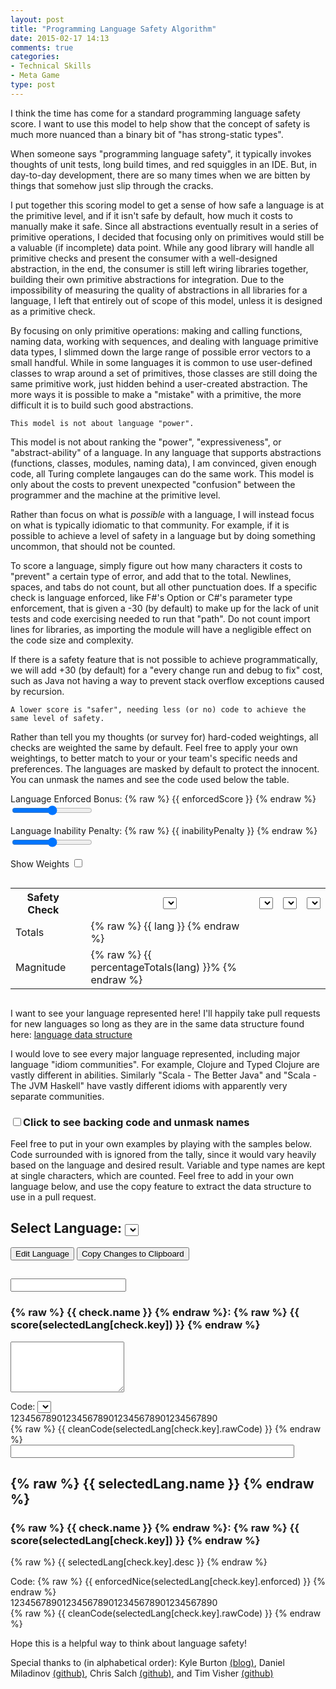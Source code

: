 ```yaml
---
layout: post
title: "Programming Language Safety Algorithm"
date: 2015-02-17 14:13
comments: true
categories: 
- Technical Skills
- Meta Game
type: post
---
```


I think the time has come for a standard programming language safety
score. I want to use this model to help show that the concept of
safety is much more nuanced than a binary bit of "has strong-static
types".

When someone says "programming language safety", it typically invokes
thoughts of unit tests, long build times, and red squiggles in an
IDE. But, in day-to-day development, there are so many times when we
are bitten by things that somehow just slip through the cracks.

I put together this scoring model to get a sense of how safe a
language is at the primitive level, and if it isn't safe by default,
how much it costs to manually make it safe. Since all abstractions
eventually result in a series of primitive operations, I decided that
focusing only on primitives would still be a valuable (if incomplete)
data point. While any good library will handle all primitive checks
and present the consumer with a well-designed abstraction, in the end,
the consumer is still left wiring libraries together, building their
own primitive abstractions for integration. Due to the impossibility of
measuring the quality of abstractions in all libraries for a language,
I left that entirely out of scope of this model, unless it is designed
as a primitive check.

By focusing on only primitive operations: making and calling
functions, naming data, working with sequences, and dealing with
language primitive data types, I slimmed down the large range of
possible error vectors to a small handful. While in some languages it
is common to use user-defined classes to wrap around a set of
primitives, those classes are still doing the same primitive work,
just hidden behind a user-created abstraction. The more ways it is
possible to make a "mistake" with a primitive, the more difficult it
is to build such good abstractions.

    This model is not about language "power".

This model is not about ranking the "power", "expressiveness", or
"abstract-ability" of a language. In any language that supports
abstractions (functions, classes, modules, naming data), I am
convinced, given enough code, all Turing complete langauges can do the
same work. This model is only about the costs to prevent unexpected
"confusion" between the programmer and the machine at the primitive
level.

Rather than focus on what is _possible_ with a language, I will
instead focus on what is typically idiomatic to that community. For
example, if it is possible to achieve a level of safety in a language
but by doing something uncommon, that should not be counted.

To score a language, simply figure out how many characters it costs to
"prevent" a certain type of error, and add that to the
total. Newlines, spaces, and tabs do not count, but all other
punctuation does. If a specific check is language enforced, like F#'s
Option or C#'s parameter type enforcement, that is given a -30 (by
default) to make up for the lack of unit tests and code exercising
needed to run that "path". Do not count import lines for libraries, as
importing the module will have a negligible effect on the code size
and complexity.

If there is a safety feature that is not possible to achieve
programmatically, we will add +30 (by default) for a "every change run
and debug to fix" cost, such as Java not having a way to prevent stack
overflow exceptions caused by recursion.

    A lower score is "safer", needing less (or no) code to achieve the same level of safety.

Rather than tell you my thoughts (or survey for) hard-coded
weightings, all checks are weighted the same by default. Feel free to
apply your own weightings, to better match to your or your team's
specific needs and preferences. The languages are masked by default to
protect the innocent. You can unmask the names and see the code used
below the table.

<div ng-app="TableApp">
<div ng-controller="TableCtrl">

Language Enforced Bonus:
{% raw %} {{ enforcedScore }} {% endraw %}
<input ng-model="enforcedScore" type="range" min="0" max="50" />

Language Inability Penalty:
{% raw %} {{ inabilityPenalty }} {% endraw %}
<input ng-model="inabilityPenalty" type="range" min="0" max="50" />

Show Weights <input type="checkbox" ng-model="showWeights" />
<p class="lead">
<div style="overflow-x:scroll">
<table class="langtable">
<tr>
<th>Safety Check</th>
<th></th>
<th>
<select ng-options="getName(lang) for lang in allLanguages" ng-model="languages[0]"></select>
</th>
<th>
<select ng-options="getName(lang) for lang in allLanguages" ng-model="languages[1]"></select>
</th>
<th>
<select ng-options="getName(lang) for lang in allLanguages" ng-model="languages[2]"></select>
</th>
<th>
<select ng-options="getName(lang) for lang in allLanguages" ng-model="languages[3]"></select>
</th>
</tr>
<tr ng-repeat="check in langChecks" score-row name="check.name" row-key="check.key"></tr>
<tr class="totals"><td>Totals</td>
<td></td>
<td ng-repeat="lang in langTotals track by $index">
{% raw %} {{ lang }} {% endraw %}
</td>
</tr>
<tr class="totals"><td>Magnitude</td>
<td></td>
<td ng-repeat="lang in langTotals track by $index">
{% raw %} {{ percentageTotals(lang) }}% {% endraw %}
</td>
</tr>
</table>
</div>

I want to see your language represented here! I'll happily take pull
requests for new languages so long as they are in the same data
structure found here: [language data structure](https://github.com/steveshogren/blog-source/blob/22f907bb2d43b1edf7ca8807c32bb4542c887d93/source/javascripts/sliders.js#L97-L158)

I would love to see every major language represented, including major
language "idiom communities". For example, Clojure and Typed Clojure
are vastly different in abilities. Similarly "Scala - The Better Java"
and "Scala - The JVM Haskell" have vastly different idioms with
apparently very separate communities.

<h3><input ng-model="showRealName" type="checkbox" /><span
ng-click="showRealName = !!!showRealName">Click to see backing code and unmask names</span></h3>

<div ng-show="showRealName"> Feel free to put in your own examples by
playing with the samples below. Code surrounded with <! !> is ignored
from the tally, since it would vary heavily based on the language and
desired result. Variable and type names are kept at single characters,
which are counted. Feel free to add in your own language below, and
use the copy feature to extract the data structure to use in a pull
request.

<h2>Select Language:
<select ng-options="lang.name for lang in allLanguages" ng-model="selectedLang"></select>
</h2>
<button ng-click="showEdit = !showEdit">Edit Language</button>
<button ng-click="copyToClipboard(selectedLang)">Copy Changes to Clipboard</button>
<div ng-show="showEdit">
<h2><input ng-model="selectedLang.name"></input></h2>
<div ng-repeat="check in langChecks">
<h3>{% raw %} {{ check.name }} {% endraw %}: {% raw %} {{ score(selectedLang[check.key]) }} {% endraw %} </h3>
<p>
<textarea class="widetextarea" rows="5" ng-model="selectedLang[check.key].desc"></textarea> 
<div>
Code: <select ng-options="enforcedNice(e) for e in enforcedTypes" ng-model="selectedLang[check.key].enforced"></select>
<div class="tablecode">1234567890123456789012345678901234567890</div>
<div class="tablecode" > {% raw %} {{ cleanCode(selectedLang[check.key].rawCode) }} {% endraw %} </div>
<input type="text" style="width:90%;" ng-model="selectedLang[check.key].rawCode" />
</div>
</p>
</div>
</div>

<div ng-show="!showEdit">
<h2>{% raw %} {{ selectedLang.name }} {% endraw %}</h2>
<div ng-repeat="check in langChecks">
<h3>{% raw %} {{ check.name }} {% endraw %}: {% raw %} {{ score(selectedLang[check.key]) }} {% endraw %} </h3>
<p>
{% raw %} {{ selectedLang[check.key].desc }} {% endraw %}
<div>
Code: {% raw %} {{ enforcedNice(selectedLang[check.key].enforced)  }} {% endraw %}
<div class="tablecode">1234567890123456789012345678901234567890</div>
<div class="tablecode" > {% raw %} {{ cleanCode(selectedLang[check.key].rawCode) }} {% endraw %} </div>
</div>
</p>
</div>
</div>
</div>

Hope this is a helpful way to think about language safety!

Special thanks to (in alphabetical order):
Kyle Burton [(blog)](http://asymmetrical-view.com/),
Daniel Miladinov [(github)](https://github.com/danielmiladinov),
Chris Salch [(github)](https://github.com/arlaneenalra), and
Tim Visher [(github)](https://github.com/timvisher)
